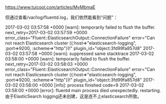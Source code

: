 

https://www.tuicool.com/articles/MvMbmaE

但通过查看/var/log/fluentd.log，我们依然能看到“问题”：

2017-03-02 03:57:58 +0000 [warn]: temporarily failed to flush the buffer. next_retry=2017-03-02 03:57:59 +0000 error_class="Fluent::ElasticsearchOutput::ConnectionFailure" error="Can not reach Elasticsearch cluster ({:host=>\"elasticsearch-logging\", :port=>9200, :scheme=>\"http\"})!" plugin_id="object:3fd99fa857d8"
  2017-03-02 03:57:58 +0000 [warn]: suppressed same stacktrace
2017-03-02 03:58:00 +0000 [warn]: temporarily failed to flush the buffer. next_retry=2017-03-02 03:58:03 +0000 error_class="Fluent::ElasticsearchOutput::ConnectionFailure" error="Can not reach Elasticsearch cluster ({:host=>\"elasticsearch-logging\", :port=>9200, :scheme=>\"http\"})!" plugin_id="object:3fd99fa857d8"
2017-03-02 03:58:00 +0000 [info]: process finished code=9
2017-03-02 03:58:00 +0000 [error]: fluentd main process died unexpectedly. restarting.
由于ElasticSearch logging还未创建，这是连不上elasticsearch所致。